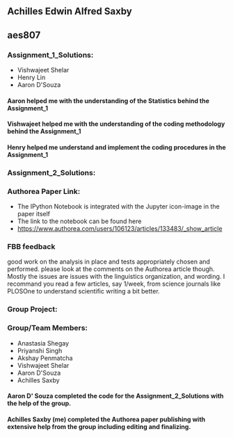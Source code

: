 ## Achilles Edwin Alfred Saxby
## aes807

### Assignment_1_Solutions:
  - Vishwajeet Shelar
  - Henry Lin
  - Aaron D'Souza

#### Aaron helped me with the understanding of the Statistics behind the Assignment_1
#### Vishwajeet helped me with the understanding of the coding methodology behind the Assignment_1
#### Henry helped me understand and implement the coding procedures in the Assignment_1
  
### Assignment_2_Solutions:
### Authorea Paper Link:
  - The IPython Notebook is integrated with the Jupyter icon-image in the paper itself
  - The link to the notebook can be found here
  - https://www.authorea.com/users/106123/articles/133483/_show_article 
  
### FBB feedback

good work on the analysis in place and tests appropriately chosen and performed.
please look at the comments on the Authorea article though. Mostly the issues are issues with the linguistics organization, and wording. I recommand you read a few articles, say 1/week, from science journals like PLOSOne to understand scientific writing a bit better.


### Group Project:

### Group/Team Members:
  - Anastasia Shegay
  - Priyanshi Singh
  - Akshay Penmatcha
  - Vishwajeet Shelar
  - Aaron D'Souza
  - Achilles Saxby
  
#### Aaron D' Souza completed the code for the Assignment_2_Solutions with the help of the group.

#### Achilles Saxby (me) completed the Authorea paper publishing with extensive help from the group including editing and finalizing.
